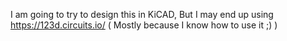 I am going to try to design this in KiCAD, But I may end up using https://123d.circuits.io/ ( Mostly because I know how to use it ;) )
